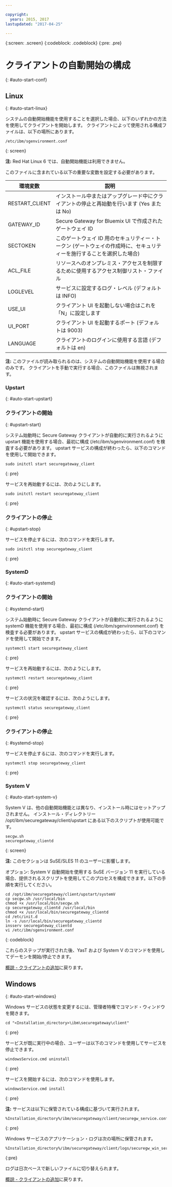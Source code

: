 ```yaml
---

copyright:
  years: 2015, 2017
lastupdated: "2017-04-25"

---
```

{:screen: .screen}
{:codeblock: .codeblock}
{:pre: .pre}

# クライアントの自動開始の構成
{: #auto-start-conf}

## Linux
{: #auto-start-linux}

システムの自動開始機能を使用することを選択した場合、以下のいずれかの方法を使用してクライアントを開始します。  クライアントによって使用される構成ファイルは、以下の場所にあります。

```
/etc/ibm/sgenvironment.conf
```
{: screen}

<b>注:</b> Red Hat Linux 6 では、自動開始機能は利用できません。

このファイルに含まれている以下の重要な変数を設定する必要があります。

| 環境変数 | 説明       |
| ------------- | ----------- |
| RESTART_CLIENT | インストール中またはアップグレード中にクライアントの停止と再始動を行います (Yes または No) |
| GATEWAY_ID | Secure Gateway for Bluemix UI で作成されたゲートウェイ ID |
| SECTOKEN | このゲートウェイ ID 用のセキュリティー・トークン (ゲートウェイの作成時に、セキュリティーを施行することを選択した場合) |
| ACL_FILE | リソースへのオンプレミス・アクセスを制限するために使用するアクセス制御リスト・ファイル |
| LOGLEVEL | サービスに設定するログ・レベル (デフォルトは INFO) |
| USE_UI   | クライアント UI を起動しない場合はこれを「N」に設定します |
| UI_PORT  | クライアント UI を起動するポート (デフォルトは 9003) |
| LANGUAGE | クライアントのログインに使用する言語 (デフォルトは en) |

<b>注:</b> このファイルが読み取られるのは、システムの自動開始機能を使用する場合のみです。  クライアントを手動で実行する場合、このファイルは無視されます。

### Upstart
{: #auto-start-upstart}

### クライアントの開始
{: #upstart-start}

システム始動時に Secure Gateway クライアントが自動的に実行されるように upstart 機能を使用する場合、最初に構成 (/etc/ibm/sgenvironment.conf) を検査する必要があります。  upstart サービスの構成が終わったら、以下のコマンドを使用して開始できます。

```
sudo initctl start securegateway_client
```
{: pre}

サービスを再始動するには、次のようにします。

```
sudo initctl restart securegateway_client
```
{: pre}

### クライアントの停止
{: #upstart-stop}

サービスを停止するには、次のコマンドを実行します。

```
sudo initctl stop securegateway_client
```
{: pre}

### SystemD
{: #auto-start-systemd}


### クライアントの開始
{: #systemd-start}

システム始動時に Secure Gateway クライアントが自動的に実行されるように systemD 機能を使用する場合、最初に構成 (/etc/ibm/sgenvironment.conf) を検査する必要があります。  upstart サービスの構成が終わったら、以下のコマンドを使用して開始できます。

```
systemctl start securegateway_client
```
{: pre}

サービスを再始動するには、次のようにします。

```
systemctl restart securegateway_client
```
{: pre}

サービスの状況を確認するには、次のようにします。

```
systemctl status securegateway_client
```
{: pre}

### クライアントの停止
{: #systemd-stop}

サービスを停止するには、次のコマンドを実行します。

```
systemctl stop securegateway_client
```
{: pre}

### System V
{: #auto-start-system-v}

System V は、他の自動開始機能とは異なり、インストール時にはセットアップされません。 インストール・ディレクトリー /opt/ibm/securegateway/client/upstart にある以下のスクリプトが使用可能です。

```
secgw.sh
securegateway_clientd
```
{: screen}

<b>注:</b> このセクションは SuSE/SLES 11 のユーザーに影響します。

オプション: System V 自動開始を使用する SuSE バージョン 11 を実行している場合、提供されるスクリプトを使用してこのプロセスを構成できます。以下の手順を実行してください。

```
cd /opt/ibm/securegateway/client/upstart/systemV
cp secgw.sh /usr/local/bin
chmod +x /usr/local/bin/secgw.sh
cp securegateway_clientd /usr/local/bin
chmod +x /usr/local/bin/securegateway_clientd
cd /etc/init.d
ln -s /usr/local/bin/securegateway_clientd
insserv securegateway_clientd
vi /etc/ibm/sgenvironment.conf
```
{: codeblock}

これらのステップが実行された後、YasT および System V のコマンドを使用してデーモンを開始/停止できます。

[概説 - クライアントの追加](/docs/services/SecureGateway/securegateway_client.html)に戻ります。

## Windows
{: #auto-start-windows}

Windows サービスの状態を変更するには、管理者特権でコマンド・ウィンドウを開きます。

```
cd "<Installation_directory>\ibm\securegateway\client"
```
{: pre}

サービスが既に実行中の場合、ユーザーは以下のコマンドを使用してサービスを停止できます。

```
windowsService.cmd uninstall
```
{: pre}

サービスを開始するには、次のコマンドを使用します。

```
windowsService.cmd install
```
{: pre}

<b>注:</b> サービスは以下に保管されている構成に基づいて実行されます。

```
%Installation_directory%/ibm/securegateway/client/securegw_service.config
```
{: pre}

Windows サービスのアプリケーション・ログは次の場所に保管されます。

```
%Installation_directory%/ibm/securegateway/client/logs/securegw_win_service.log
```
{:pre}

 ログは日次ベースで新しいファイルに切り替えられます。

[概説 - クライアントの追加](/docs/services/SecureGateway/securegateway_client.html)に戻ります。
